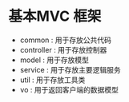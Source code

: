 # 基本MVC 框架

* common : 用于存放公共代码
* controller : 用于存放控制器
* model : 用于存放模型
* service : 用于存放主要逻辑服务
* util : 用于存放工具类
* vo : 用于返回客户端的数据模型
